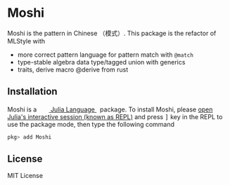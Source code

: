 # Moshi

Moshi is the pattern in Chinese （模式）. This package is the refactor of MLStyle with

- more correct pattern language for pattern match with `@match`
- type-stable algebra data type/tagged union with generics
- traits, derive macro @derive from rust


## Installation

<p>
Moshi is a &nbsp;
    <a href="https://julialang.org">
        <img src="https://raw.githubusercontent.com/JuliaLang/julia-logo-graphics/master/images/julia.ico" width="16em">
        Julia Language
    </a>
    &nbsp; package. To install Moshi,
    please <a href="https://docs.julialang.org/en/v1/manual/getting-started/">open
    Julia's interactive session (known as REPL)</a> and press <kbd>]</kbd>
    key in the REPL to use the package mode, then type the following command
</p>

```julia
pkg> add Moshi
```

## License

MIT License
